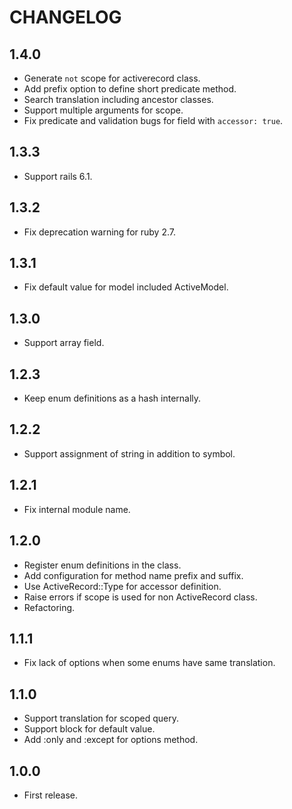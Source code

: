 # CHANGELOG

## 1.4.0

* Generate `not` scope for activerecord class.
* Add prefix option to define short predicate method.
* Search translation including ancestor classes.
* Support multiple arguments for scope.
* Fix predicate and validation bugs for field with `accessor: true`.

## 1.3.3

* Support rails 6.1.

## 1.3.2

* Fix deprecation warning for ruby 2.7.

## 1.3.1

* Fix default value for model included ActiveModel.

## 1.3.0

* Support array field.

## 1.2.3

* Keep enum definitions as a hash internally.

## 1.2.2

* Support assignment of string in addition to symbol.

## 1.2.1

* Fix internal module name.

## 1.2.0

* Register enum definitions in the class.
* Add configuration for method name prefix and suffix.
* Use ActiveRecord::Type for accessor definition.
* Raise errors if scope is used for non ActiveRecord class.
* Refactoring.

## 1.1.1

* Fix lack of options when some enums have same translation.

## 1.1.0

* Support translation for scoped query.
* Support block for default value.
* Add :only and :except for options method.

## 1.0.0

* First release.
